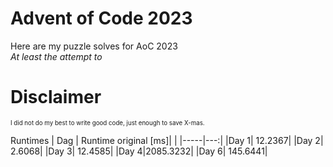 # Advent of Code 2023

<div>
    Here are my puzzle solves for AoC 2023
    <br>
    <i>At least the attempt to</i>
</div>

<h1>Disclaimer</h1>
<div>
    <sub>
        <sup>
            I did not do my best to write good code, just enough to save X-mas.
        </sup>
    </sub>
</div>

Runtimes
| Dag | Runtime original [ms]| |
|-----|---:|
|Day 1|  12.2367|
|Day 2|   2.6068|
|Day 3|  12.4585|
|Day 4|2085.3232|
|Day 6| 145.6441|